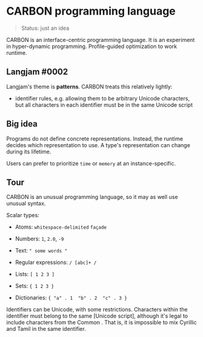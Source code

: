 # CARBON programming language

> Status: just an idea

CARBON is an interface-centric programming language. It is an experiment in hyper-dynamic programming. Profile-guided optimization to work runtime.


## Langjam #0002

Langjam's theme is **patterns**. CARBON treats this relatively lightly:

- identifier rules, e.g. allowing them to be arbitrary Unicode characters, but all characters in each identifier must be in the same Unicode script


## Big idea

Programs do not define concrete representations. Instead, the runtime decides which representation to use. A type's representation can change during its lifetime.

Users can prefer to prioritize `time` or `memory` at an instance-specific.


## Tour

CARBON is an unusual programming language, so it may as well use unusual syntax.

Scalar types:

- Atoms: `whitespace-delimited` `façade`
- Numbers: `1`, `2.0`, `-9`
- Text: `" some words "`
- Regular expressions: `/ [abc]+ /`

- Lists: `[ 1 2 3 ]`
- Sets: `{ 1 2 3 }`
- Dictionaries: `{ "a" . 1  "b" . 2  "c" . 3 }`

Identifiers can be Unicode, with some restrictions. Characters within the identifier must belong to the same [Unicode script], although it's legal to include characters from the Common . That is, it is impossible to mix Cyrillic and Tamil in the same identifier.


[Unicode group]: https://en.wikipedia.org/wiki/Script_(Unicode)